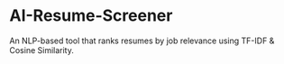 # AI-Resume-Screener
An NLP-based tool that ranks resumes by job relevance using TF-IDF &amp; Cosine Similarity. 
